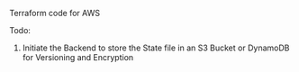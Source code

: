 Terraform code for AWS

Todo: 
1. Initiate the Backend to store the State file in an S3 Bucket or DynamoDB for Versioning and Encryption